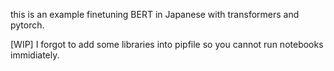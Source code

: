 this is an example finetuning BERT in Japanese with transformers and pytorch.

[WIP] I forgot to add some libraries into pipfile so you cannot run notebooks immidiately.
